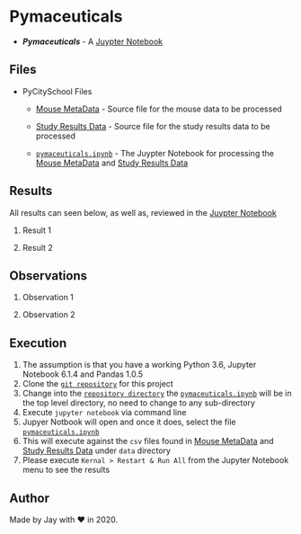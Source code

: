 # Pymaceuticals

- **_Pymaceuticals_** - A [Juypter Notebook](pymaceuticals.ipynb)

## Files

- PyCitySchool Files

  - [Mouse MetaData](data/Mouse_metadata.csv) - Source file for the mouse data to be processed

  - [Study Results Data](data/Study_results.csv) - Source file for the study results data to be processed

  - [`pymaceuticals.ipynb`](pymaceuticals.ipynb) - The Juypter Notebook for processing the [Mouse MetaData](data/Mouse_metadata.csv) and [Study Results Data](data/Study_results.csv)

## Results

All results can seen below, as well as, reviewed in the [Juypter Notebook](pymaceuticals.ipynb)

1. Result 1

1. Result 2

## Observations

1. Observation 1

1. Observation 2

## Execution

1. The assumption is that you have a working Python 3.6, Jupyter Notebook 6.1.4 and Pandas 1.0.5
1. Clone the [`git repository`](https://github.com/jayhjman/matplotlib-challenge) for this project
1. Change into the [`repository directory`](https://github.com/jayhjman/matplotlib-challenge) the [`pymaceuticals.ipynb`](pymaceuticals.ipynb) will be in the top level directory, no need to change to any sub-directory
1. Execute `jupyter notebook` via command line
1. Jupyer Notbook will open and once it does, select the file [`pymaceuticals.ipynb`](pymaceuticals.ipynb)
1. This will execute against the `csv` files found in [Mouse MetaData](data/Mouse_metadata.csv) and [Study Results Data](data/Study_results.csv) under `data` directory
1. Please execute `Kernal > Restart & Run All` from the Jupyter Notebook menu to see the results

## Author

Made by Jay with :heart: in 2020.

